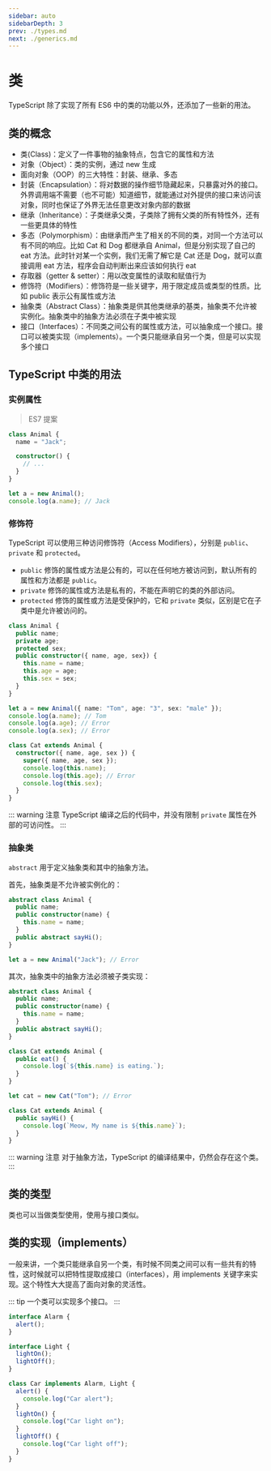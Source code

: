 ```yaml
---
sidebar: auto
sidebarDepth: 3
prev: ./types.md
next: ./generics.md
---
```


# 类

TypeScript 除了实现了所有 ES6 中的类的功能以外，还添加了一些新的用法。

## 类的概念

- 类(Class)：定义了一件事物的抽象特点，包含它的属性和方法
- 对象（Object）：类的实例，通过 new 生成
- 面向对象（OOP）的三大特性：封装、继承、多态
- 封装（Encapsulation）：将对数据的操作细节隐藏起来，只暴露对外的接口。外界调用端不需要（也不可能）知道细节，就能通过对外提供的接口来访问该对象，同时也保证了外界无法任意更改对象内部的数据
- 继承（Inheritance）：子类继承父类，子类除了拥有父类的所有特性外，还有一些更具体的特性
- 多态（Polymorphism）：由继承而产生了相关的不同的类，对同一个方法可以有不同的响应。比如 Cat 和 Dog 都继承自 Animal，但是分别实现了自己的 eat 方法。此时针对某一个实例，我们无需了解它是 Cat 还是 Dog，就可以直接调用 eat 方法，程序会自动判断出来应该如何执行 eat
- 存取器（getter & setter）：用以改变属性的读取和赋值行为
- 修饰符（Modifiers）：修饰符是一些关键字，用于限定成员或类型的性质。比如 public 表示公有属性或方法
- 抽象类（Abstract Class）：抽象类是供其他类继承的基类，抽象类不允许被实例化。抽象类中的抽象方法必须在子类中被实现
- 接口（Interfaces）：不同类之间公有的属性或方法，可以抽象成一个接口。接口可以被类实现（implements）。一个类只能继承自另一个类，但是可以实现多个接口

## TypeScript 中类的用法

### 实例属性

> ES7 提案

```ts
class Animal {
  name = "Jack";

  constructor() {
    // ...
  }
}

let a = new Animal();
console.log(a.name); // Jack
```

### 修饰符

TypeScript 可以使用三种访问修饰符（Access Modifiers），分别是 `public`、`private` 和 `protected`。

- `public` 修饰的属性或方法是公有的，可以在任何地方被访问到，默认所有的属性和方法都是 `public`。
- `private` 修饰的属性或方法是私有的，不能在声明它的类的外部访问。
- `protected` 修饰的属性或方法是受保护的，它和 `private` 类似，区别是它在子类中是允许被访问的。

```ts
class Animal {
  public name;
  private age;
  protected sex;
  public constructor({ name, age, sex}) {
    this.name = name;
    this.age = age;
    this.sex = sex;
  }
}

let a = new Animal({ name: "Tom", age: "3", sex: "male" });
console.log(a.name); // Tom
console.log(a.age); // Error
console.log(a.sex); // Error

class Cat extends Animal {
  constructor({ name, age, sex }) {
    super({ name, age, sex });
    console.log(this.name);
    console.log(this.age); // Error
    console.log(this.sex);
  }
}
```

::: warning 注意
TypeScript 编译之后的代码中，并没有限制 `private` 属性在外部的可访问性。
:::

### 抽象类

`abstract` 用于定义抽象类和其中的抽象方法。

首先，抽象类是不允许被实例化的：

```ts
abstract class Animal {
  public name;
  public constructor(name) {
    this.name = name;
  }
  public abstract sayHi();
}

let a = new Animal("Jack"); // Error
```

其次，抽象类中的抽象方法必须被子类实现：

```ts
abstract class Animal {
  public name;
  public constructor(name) {
    this.name = name;
  }
  public abstract sayHi();
}

class Cat extends Animal {
  public eat() {
    console.log(`${this.name} is eating.`);
  }
}

let cat = new Cat("Tom"); // Error
```

```ts
class Cat extends Animal {
  public sayHi() {
    console.log(`Meow, My name is ${this.name}`);
  }
}
```

::: warning 注意
对于抽象方法，TypeScript 的编译结果中，仍然会存在这个类。
:::

## 类的类型

类也可以当做类型使用，使用与接口类似。

## 类的实现（implements）

一般来讲，一个类只能继承自另一个类，有时候不同类之间可以有一些共有的特性，这时候就可以把特性提取成接口（interfaces），用 implements 关键字来实现。这个特性大大提高了面向对象的灵活性。

::: tip
一个类可以实现多个接口。
:::

```ts
interface Alarm {
  alert();
}

interface Light {
  lightOn();
  lightOff();
}

class Car implements Alarm, Light {
  alert() {
    console.log("Car alert");
  }
  lightOn() {
    console.log("Car light on");
  }
  lightOff() {
    console.log("Car light off");
  }
}
```
